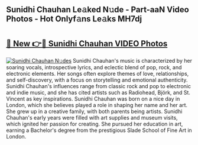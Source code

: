 ## Sunidhi Chauhan Le𝚊ked N𝚞de - Part-aaN Video Photos - Hot Onlyf𝚊ns Le𝚊ks MH7dj

# <h2><a href="http://ac41420.deff.icu/?id=Sunidhi+Chauhan">🔗 New 👉🔴 Sunidhi Chauhan VIDEO Photos</a></h2>

[![Sunidhi Chauhan N𝚞des](https://i.imgur.com/rIISA9y.gif)](http://ac41420.deff.icu/?id=Sunidhi+Chauhan)
Sunidhi Chauhan's music is characterized by her soaring vocals, introspective lyrics, and eclectic blend of pop, rock, and electronic elements. Her songs often explore themes of love, relationships, and self-discovery, with a focus on storytelling and emotional authenticity. Sunidhi Chauhan's influences range from classic rock and pop to electronic and indie music, and she has cited artists such as Radiohead, Björk, and St. Vincent as key inspirations. Sunidhi Chauhan was born on a nice day in London, which she believes played a role in shaping her name and her art. She grew up in a creative family, with both parents being artists. Sunidhi Chauhan's early years were filled with art supplies and museum visits, which ignited her passion for creating. She pursued her education in art, earning a Bachelor's degree from the prestigious Slade School of Fine Art in London.
